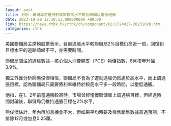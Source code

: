 ```yaml
---
layout: post
title: 分析：聯儲局將維持利率於較高水平較長時間以壓低通脹
date: 2023-10-20 12:50:13.000000000 +08:00
link: https://news.rthk.hk/rthk/ch/component/k2/1724027-20231020.htm
categories: rthk
---
```


美國聯儲局主席鮑威爾表示，目前通脹水平較聯儲局2%目標仍高近一倍，回復到目標水平的道路崎嶇不平，亦需要時間。

聯儲局關注的通脹數據—核心個人消費開支（PCE）物價指數，8月按年升幅3.9%。

獨立外匯分析師熊俊傑相信，聯儲局不會為了遷就通脹仍然處於高水平，而上調通脹目標，認為聯儲局只需要將利率維持於較高水平多一段時間，以壓低通脹。

他指，在1、2年前當通脹較高時，市場曾經憧憬聯儲局上調通脹目標，但經過時間討論後，聯儲局仍維持通脹目標在2%水平。

熊俊傑估計，年內再加息機會不大，但如果平均時薪及零售銷售數據高過預期，不排除12月或加息0.25厘。

